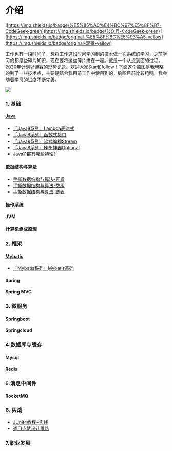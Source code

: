 # 介绍

![https://img.shields.io/badge/%E5%85%AC%E4%BC%97%E5%8F%B7-CodeGeek-green](https://img.shields.io/badge/公众号-CodeGeek-green) ![https://img.shields.io/badge/original-%E5%8F%8C%E5%93%A5-yellow](https://img.shields.io/badge/original-双哥-yellow)

工作也有一段时间了，想将工作这段时间学习到的技术做一次系统的学习，之前学习的都是些碎片知识，现在要将这些碎片拼在一起。这是一个从点到面的过程，2020年计划以博客的形势记录。欢迎大家Star和follow！下面这个脑图是我粗略的列了一些技术点，主要是结合我目前工作中使用到的，脑图目前比较粗糙，我会随着学习的进度不断完善。

![](https://user-gold-cdn.xitu.io/2019/12/30/16f564c363340ffc?w=2767&h=5973&f=png&s=1213728)

### 1. 基础

#### [Java]()

- [「Java8系列」Lambda表达式](./notes/java/【Java8系列】Lambda表达式.md)
- [「Java8系列」函数式接口](./notes/java/【Java8系列】函数式接口.md)
- [「Java8系列」流式编程Stream](./notes/java/【Java8系列】流式编程Stream.md)
- [「Java8系列」NPE神器Optional](./notes/java/【Java8系列】NPE神器Optional.md)
- [Java11都有哪些特性?](./notes/java/Java11都有哪些特性.md)

#### [数据结构与算法]()

- [手撕数据结构与算法-开篇](./notes/data-structures-and-algorithms/【手撕数据结构与算法】-开篇.md)
- [手撕数据结构与算法-数组](./notes/data-structures-and-algorithms/【手撕数据结构与算法】-数组.md)
- [手撕数据结构与算法-链表](./notes/data-structures-and-algorithms/【手撕数据结构与算法】-链表.md)

#### 操作系统

#### JVM

#### 计算机组成原理

### 2. 框架

#### [Mybatis]()

- [「Mybatis系列」Mybatis基础](./notes/mybatis/Mybatis基础.md)

#### Spring

#### Spring MVC

### 3. 微服务

#### Springboot

#### Springcloud

### 4.数据库与缓存

#### Mysql

#### Redis

### 5.消息中间件

#### RocketMQ

### 6. 实战

- [JUnit4教程+实践](./notes/java/JUnit4教程+实践.md)
- [通用点赞设计思路](./notes/practice/通用点赞设计思路.md)


### 7.职业发展